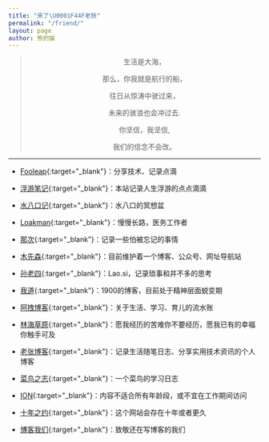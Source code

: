 ```yaml
---
title: "来了\U0001F44F老铁"
permalink: "/friend/"
layout: page
author: 熊的猫
---
```


<style>blockquote p{text-align:center!important}.fl{width:33%;text-align:center;float:left}</style>

> 生活是大海，
> 
> 那么，你我就是航行的船，
> 
> 往日从惊涛中驶过来，
> 
> 未来的骇浪也会冲过去.
> 
> 你坚信，我坚信,
> 
> 我们的信念不会改。

------------

* [Fooleap](https://blog.fooleap.org/){:target="_blank"}：分享技术、记录点滴

* [浮游笔记](https://fffou.com/){:target="_blank"}：本站记录人生浮游的点点滴滴

* [水八口记](https://blog.shuiba.co/){:target="_blank"}：水八口的冥想盆

* [Loakman](https://mmcl.net){:target="_blank"}：慢慢长路，医务工作者

* [那次](https://na.ci/){:target="_blank"}：记录一些怕被忘记的事情

* [木先森](http://www.meizg.cn/){:target="_blank"}：目前维护着一个博客、公众号、网址导航站

* [孙老四](http://lao.si/){:target="_blank"}：Lao.si，记录琐事和并不多的思考

* [我道](http://1900.live/){:target="_blank"}：1900的博客，目前处于精神层面蜕变期

* [阿拽博客](https://azhuai.com/){:target="_blank"}：关于生活、学习、育儿的流水账

* [林海草原](https://lhcy.org/){:target="_blank"}：愿我经历的苦难你不要经历，愿我已有的幸福你触手可及

* [老张博客](https://izhang.org/){:target="_blank"}：记录生活随笔日志、分享实用技术资讯的个人博客

* [菜鸟之志](http://loonlog.com/){:target="_blank"}：一个菜鸟的学习日志

* [ION](https://zooo.io/){:target="_blank"}：内容不适合所有年龄段，或不宜在工作期间访问

* [十年之约](https://www.foreverblog.cn/blog/2794.html){:target="_blank"}：这个网站会存在十年或者更久

* [博客我们](https://blogwe.com/){:target="_blank"}：致敬还在写博客的我们
